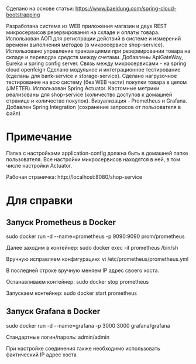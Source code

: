 Сделано на основе статьи: https://www.baeldung.com/spring-cloud-bootstrapping

Разработана система из WEB приложения магазин и двух REST микросервисов резервирования на складе и оплаты товара.  
Использован АОП для регистрации действий в системе и измерений времени выполнения методов (в микросервисе shop-service).  
Использовано управление транзакциями при резервировании товара на складе и переводах средств между счетами.
Добавлены ApiGateWay, Eureka и spring config server.
Связь между микросервисами - на spring cloud openfeign
Сделано модульное и интеграционное тестирование (сделаны для bank-service и storage-service). 
Сделано нагрузочное тестирование на всю систему (без WEB части) покупки товара в целом (JMETER).
Использован Spring Actuator.
Кастомные метрики реализованы для shop-service (количество доступов к домашней странице и количество покупок).
Визуализация - Prometheus и Grafana.
Добавлен Spring Integration (сохранение запросов от пользователя в файл)

# Примечание

Папка с настройками application-config должна быть в домашней папке пользователя.
Все настройки микросервисов находятся в ней, в том числе настройки Actuator.  

Рабочая страничка: http://localhost:8080/shop-service

# Для справки

## Запуск Prometheus в Docker 

sudo docker run -d --name=prometheus -p 9090:9090 prom/prometheus

Далее заходим в контейнер: sudo docker exec -it prometheus /bin/sh

Вручную исправляем конфигурацию: vi /etc/prometheus/prometheus.yml

В последней строке вручную меняем IP адрес своего хоста.

Останавливаем контейнер: sudo docker stop prometheus

Запускаем контейнер: sudo docker start prometheus

## Запуск Grafana в Docker

sudo docker run -d --name=grafana -p 3000:3000 grafana/grafana

Стандартные логин/пароль: admin/admin

При настройке соединения также необходимо использовать фактический IP адрес хоста